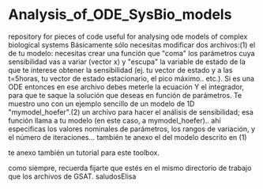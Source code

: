 # Analysis_of_ODE_SysBio_models
repository for pieces of code useful for analysing ode models of complex biological systems
Básicamente sólo necesitas modificar dos archivos:(1) el de tu modelo: necesitas crear una función que "coma" los parámetros cuya sensibilidad vas a variar (vector x) y "escupa" la variable de estado de la que te interese obtener la sensibilidad (ej. tu vector de estado y a las t=5horas, tu vector de estado estacionario, el pico máximo.. etc.). Si es una ODE entonces en ese archivo debes meterle la ecuación Y el integrador, para que te saque la solución que deseas en función de parámetros. Te muestro uno con un ejemplo sencillo de un modelo de 1D  "mymodel_hoefer".(2) un archivo para hacer el análisis de sensibilidad; esa función llama a tu modelo (en este caso, a mymodel_hoefer).. ahí especificas los valores nominales de parámetros, los rangos de variación, y el número de iteraciones... también te anexo el del modelo descrito en (1)

te anexo también un tutorial para este toolbox.
 
como siempre, recuerda fijarte que estés en el mismo directorio de trabajo que los archivos de GSAT.
saludosElisa
